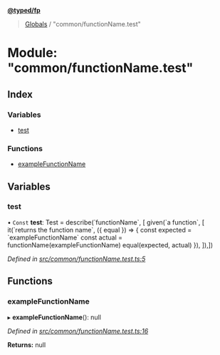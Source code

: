 **[@typed/fp](../README.md)**

> [Globals](../globals.md) / "common/functionName.test"

# Module: "common/functionName.test"

## Index

### Variables

* [test](_common_functionname_test_.md#test)

### Functions

* [exampleFunctionName](_common_functionname_test_.md#examplefunctionname)

## Variables

### test

• `Const` **test**: Test = describe(\`functionName\`, [ given(\`a function\`, [ it(\`returns the function name\`, ({ equal }) => { const expected = \`exampleFunctionName\` const actual = functionName(exampleFunctionName) equal(expected, actual) }), ]),])

*Defined in [src/common/functionName.test.ts:5](https://github.com/TylorS/typed-fp/blob/ac98ca1/src/common/functionName.test.ts#L5)*

## Functions

### exampleFunctionName

▸ **exampleFunctionName**(): null

*Defined in [src/common/functionName.test.ts:16](https://github.com/TylorS/typed-fp/blob/ac98ca1/src/common/functionName.test.ts#L16)*

**Returns:** null
